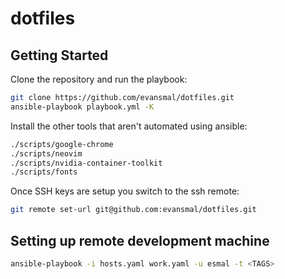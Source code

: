 # dotfiles

## Getting Started

Clone the repository and run the playbook:

```sh
git clone https://github.com/evansmal/dotfiles.git
ansible-playbook playbook.yml -K
```

Install the other tools that aren't automated using ansible:

```sh
./scripts/google-chrome
./scripts/neovim
./scripts/nvidia-container-toolkit
./scripts/fonts
```

Once SSH keys are setup you switch to the ssh remote:

```sh
git remote set-url git@github.com:evansmal/dotfiles.git
```

## Setting up remote development machine

```sh
ansible-playbook -i hosts.yaml work.yaml -u esmal -t <TAGS>
```

